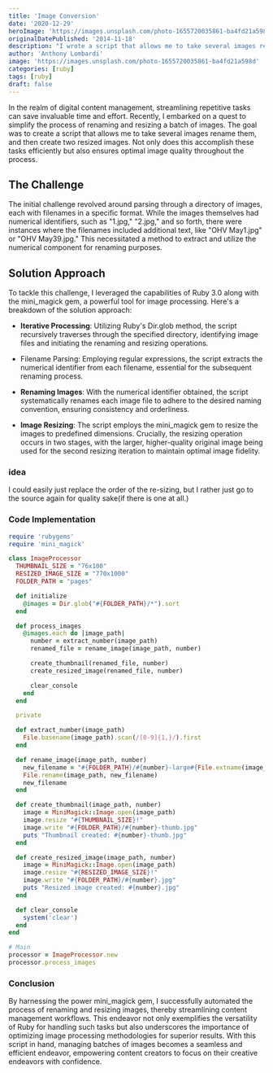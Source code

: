 ```yaml
---
title: 'Image Conversion'
date: '2020-12-29'
heroImage: 'https://images.unsplash.com/photo-1655720035861-ba4fd21a598d'
originalDatePublished: '2014-11-18'
description: "I wrote a script that allows me to take several images rename them, and then create two resized images in addition."
author: 'Anthony Lombardi'
image: 'https://images.unsplash.com/photo-1655720035861-ba4fd21a598d'
categories: [ruby]
tags: [ruby]
draft: false
---
```


In the realm of digital content management, streamlining repetitive tasks can save invaluable time and effort. Recently, I embarked on a quest to simplify the process of renaming and resizing a batch of images. The goal was to create a script that allows me to take several images rename them, and then create two resized images. Not only does this accomplish these tasks efficiently but also ensures optimal image quality throughout the process.

## The Challenge

The initial challenge revolved around parsing through a directory of images, each with filenames in a specific format. While the images themselves had numerical identifiers, such as "1.jpg," "2.jpg," and so forth, there were instances where the filenames included additional text, like "OHV May1.jpg" or "OHV May39.jpg." This necessitated a method to extract and utilize the numerical component for renaming purposes.

## Solution Approach
To tackle this challenge, I leveraged the capabilities of Ruby 3.0 along with the mini_magick gem, a powerful tool for image processing. Here's a breakdown of the solution approach:

- **Iterative Processing**: Utilizing Ruby's Dir.glob method, the script recursively traverses through the specified directory, identifying image files and initiating the renaming and resizing operations.
- Filename Parsing: Employing regular expressions, the script extracts the numerical identifier from each filename, essential for the subsequent renaming process.
- **Renaming Images**: With the numerical identifier obtained, the script systematically renames each image file to adhere to the desired naming convention, ensuring consistency and orderliness.

- **Image Resizing**: The script employs the mini_magick gem to resize the images to predefined dimensions. Crucially, the resizing operation occurs in two stages, with the larger, higher-quality original image being used for the second resizing iteration to maintain optimal image fidelity.

### idea
I could easily just replace the order of the re-sizing, but I rather just go to the source again for quality sake(if there is one at all.)

### Code Implementation

```ruby
require 'rubygems'
require 'mini_magick'

class ImageProcessor
  THUMBNAIL_SIZE = "76x100"
  RESIZED_IMAGE_SIZE = "770x1000"
  FOLDER_PATH = "pages"

  def initialize
    @images = Dir.glob("#{FOLDER_PATH}/*").sort
  end

  def process_images
    @images.each do |image_path|
      number = extract_number(image_path)
      renamed_file = rename_image(image_path, number)

      create_thumbnail(renamed_file, number)
      create_resized_image(renamed_file, number)

      clear_console
    end
  end

  private

  def extract_number(image_path)
    File.basename(image_path).scan(/[0-9]{1,}/).first
  end

  def rename_image(image_path, number)
    new_filename = "#{FOLDER_PATH}/#{number}-large#{File.extname(image_path)}"
    File.rename(image_path, new_filename)
    new_filename
  end

  def create_thumbnail(image_path, number)
    image = MiniMagick::Image.open(image_path)
    image.resize "#{THUMBNAIL_SIZE}!"
    image.write "#{FOLDER_PATH}/#{number}-thumb.jpg"
    puts "Thumbnail created: #{number}-thumb.jpg"
  end

  def create_resized_image(image_path, number)
    image = MiniMagick::Image.open(image_path)
    image.resize "#{RESIZED_IMAGE_SIZE}!"
    image.write "#{FOLDER_PATH}/#{number}.jpg"
    puts "Resized image created: #{number}.jpg"
  end

  def clear_console
    system('clear')
  end
end

# Main
processor = ImageProcessor.new
processor.process_images

```

### Conclusion

By harnessing the power mini_magick gem, I successfully automated the process of renaming and resizing images, thereby streamlining content management workflows. This endeavor not only exemplifies the versatility of Ruby for handling such tasks but also underscores the importance of optimizing image processing methodologies for superior results. With this script in hand, managing batches of images becomes a seamless and efficient endeavor, empowering content creators to focus on their creative endeavors with confidence.